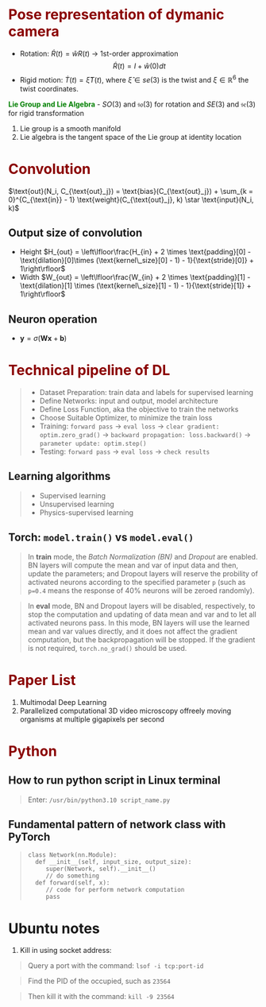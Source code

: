 # <span style="color:darkred">**Pose representation of dymanic camera**</span>

- Rotation: $\dot{R}(t) = \hat{w}R(t)$ -> 1st-order approximation $$\dot{R}(t) = I + \hat{w}(0)dt$$
- Rigid motion: $\dot{T}(t) = \hat{\xi}T(t)$, where $\hat{\xi} \in se(3)$ is the twist and $\xi\in\mathbb{R}^6$ the twist coordinates.

<span style="color:green">**Lie Group and Lie Algebra**</span> - $SO(3)$ and $\mathfrak{so}(3)$ for rotation and $SE(3)$ and $\mathfrak{se}(3)$ for rigid transformation

1. Lie group is a smooth manifold
2. Lie algebra is the tangent space of the Lie group at identity location

# <span style="color:darkred">**Convolution**</span>

$\text{out}(N_i, C_{\text{out}_j}) = \text{bias}(C_{\text{out}_j}) + \sum_{k = 0}^{C_{\text{in}} - 1} \text{weight}(C_{\text{out}_j}, k) \star \text{input}(N_i, k)$

## Output size of convolution

- Height $H_{out} = \left\lfloor\frac{H_{in}  + 2 \times \text{padding}[0] - \text{dilation}[0]\times (\text{kernel\_size}[0] - 1) - 1}{\text{stride}[0]} + 1\right\rfloor$
- Width $W_{out} = \left\lfloor\frac{W_{in}  + 2 \times \text{padding}[1] - \text{dilation}[1] \times (\text{kernel\_size}[1] - 1) - 1}{\text{stride}[1]} + 1\right\rfloor$

## Neuron operation

- $\mathbf{y} = \sigma(\mathbf{W}\mathbf{x} + \mathbf{b})$

# <span style="color:darkred"> **Technical pipeline of DL** </span>
>
>- Dataset Preparation: train data and labels for supervised learning
>- Define Networks: input and output, model architecture
>- Define Loss Function, aka the objective to train the networks
>- Choose Suitable Optimizer, to minimize the train loss
>- Training: `forward pass` $\rightarrow$ `eval loss` $\rightarrow$ `clear gradient: optim.zero_grad()` $\rightarrow$ `backward propagation: loss.backward()` $\rightarrow$ `parameter update: optim.step()`
>- Testing: `forward pass` $\rightarrow$ `eval loss` $\rightarrow$ `check results`

## Learning algorithms
>
>- Supervised learning
>- Unsupervised learning
>- Physics-supervised learning

## Torch: `model.train()` vs `model.eval()`
>
> In **train** mode, the *Batch Normalization (BN)* and *Dropout* are enabled. BN layers will compute the mean and var of input data and then, update the parameters; and Dropout layers will reserve the probility of activated neurons according to the specified parameter `p` (such as `p=0.4` means the response of 40% neurons will be zeroed randomly).

> In **eval** mode, BN and Dropout layers will be disabled, respectively, to stop the computation and updating of data mean and var and to let all activated neurons pass. In this mode, BN layers will use the learned mean and var values directly, and it does not affect the gradient computation, but the backpropagation will be stopped. If the gradient is not required, `torch.no_grad()` should be used.

# <span style="color:darkred"> **Paper List** </span>

1. Multimodal Deep Learning
2. Parallelized computational 3D video microscopy offreely moving organisms at multiple gigapixels per second

# <span style="color:darkred"> **Python** </span>

## How to run python script in Linux terminal
>
> Enter: `/usr/bin/python3.10 script_name.py`

## Fundamental pattern of network class with PyTorch
>
>```
> class Network(nn.Module):
>   def __init__(self, input_size, output_size):
>      super(Network, self).__init__()
>      // do something
>   def forward(self, x):
>      // code for perform network computation
>      pass
>```

# Ubuntu notes

1. Kill in using socket address:

> Query a port with the command: ```lsof -i tcp:port-id```

> Find the PID of the occupied, such as ```23564```

> Then kill it with the command: ```kill -9 23564```
